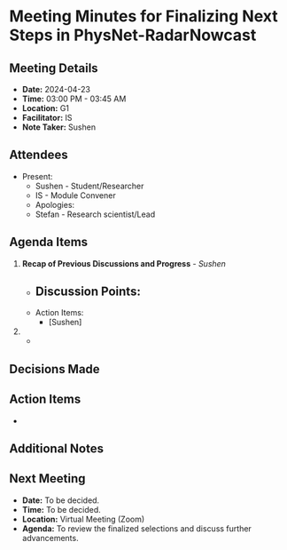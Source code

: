 # Meeting Minutes for Finalizing Next Steps in PhysNet-RadarNowcast

## Meeting Details

- **Date:** 2024-04-23
- **Time:** 03:00 PM - 03:45 AM
- **Location:** G1
- **Facilitator:** IS
- **Note Taker:** Sushen

## Attendees

- Present:
  - Sushen - Student/Researcher
  - IS - Module Convener
  - Apologies:
  - Stefan -  Research scientist/Lead

## Agenda Items

1. **Recap of Previous Discussions and Progress** - _Sushen_
   - Discussion Points:
     - 
   - Action Items:
      - [Sushen]

2.  -
## Decisions Made



## Action Items
- 

## Additional Notes


## Next Meeting

- **Date:** To be decided.
- **Time:** To be decided.
- **Location:** Virtual Meeting (Zoom)
- **Agenda:** To review the finalized selections and discuss further advancements.
